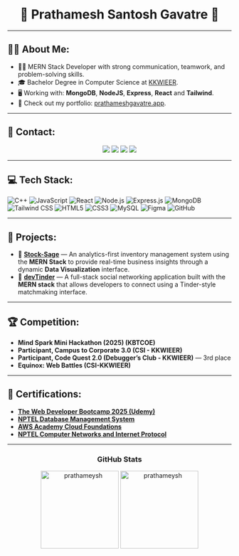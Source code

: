 <h1 align="center">👾 Prathamesh Santosh Gavatre 👾</h1>


---

## 🙋‍♀️ About Me:
- 👩‍💻 MERN Stack Developer with strong communication, teamwork, and problem-solving skills.
- 🎓 Bachelor Degree in Computer Science at [KKWIEER](https://www.kkwagh.edu.in/).
- 🖥️ Working with: **MongoDB**, **NodeJS**, **Express**, **React** and **Tailwind**.
- 👀 Check out my portfolio: [prathameshgavatre.app](https://prathameshgavatre.vercel.app/).

---
## 💬 Contact:
<div align="center">
      <a href="https://leetcode.com/u/prathameysh" target="_blank"><img src="https://img.shields.io/badge/LeetCode-000000?style=for-the-badge&logo=LeetCode&logoColor="></a>
      <a href="https://prathameshgavatre.vercel.app/  " target="_blank" target="_blank"><img src="https://img.shields.io/badge/Portfolio-%23000000.svg?style=for-the-badge&logo=firefox&logoColor=#FF7139"></a>
      <a href="https://www.linkedin.com/in/prathamesh-gavatre-8362b9271/" target="_blank"><img src="https://img.shields.io/badge/-LinkedIn-%230077B5?style=for-the-badge&logo=linkedin&logoColor=white" target="_blank"></a>
      <a href="mailto:prathameshgavatre@gmail.com" target="_blank"><img src="https://img.shields.io/badge/-Gmail-%23333?style=for-the-badge&logo=gmail&logoColor=white"></a>

</div>

---
## 💻 Tech Stack:
![C++](https://img.shields.io/badge/C++-00599C?style=for-the-badge&logo=cplusplus&logoColor=white)
![JavaScript](https://img.shields.io/badge/JavaScript-F7DF1E?style=for-the-badge&logo=javascript&logoColor=black)
![React](https://img.shields.io/badge/React-20232A?style=for-the-badge&logo=react&logoColor=61DAFB)
![Node.js](https://img.shields.io/badge/Node.js-339933?style=for-the-badge&logo=node.js&logoColor=white)
![Express.js](https://img.shields.io/badge/Express.js-000000?style=for-the-badge&logo=express&logoColor=white)
![MongoDB](https://img.shields.io/badge/MongoDB-4EA94B?style=for-the-badge&logo=mongodb&logoColor=white)
![Tailwind CSS](https://img.shields.io/badge/Tailwind_CSS-38B2AC?style=for-the-badge&logo=tailwind-css&logoColor=white)
![HTML5](https://img.shields.io/badge/HTML5-E34F26?style=for-the-badge&logo=html5&logoColor=white)
![CSS3](https://img.shields.io/badge/CSS3-1572B6?style=for-the-badge&logo=css3&logoColor=white)
![MySQL](https://img.shields.io/badge/MySQL-005C84?style=for-the-badge&logo=mysql&logoColor=white)
![Figma](https://img.shields.io/badge/Figma-F24E1E?style=for-the-badge&logo=figma&logoColor=white)
![GitHub](https://img.shields.io/badge/GitHub-181717?style=for-the-badge&logo=github&logoColor=white)

---

## 🚀 Projects:

- 🔗 [**Stock-Sage**](https://stock-sage-wheat.vercel.app/) — An analytics-first inventory management system using the **MERN Stack** to provide real-time business insights through a dynamic **Data Visualization** interface.
- 🔗 [**devTinder**](http://13.61.144.157/) — A full-stack social networking application built with the **MERN stack** that allows developers to connect using a Tinder-style matchmaking interface.
---

## 🏆 Competition:

-  **Mind Spark Mini Hackathon (2025) (KBTCOE)**
-  **Participant, Campus to Corporate 3.0 (CSI - KKWIEER)**
-  **Participant, Code Quest 2.0 (Debugger’s Club - KKWIEER)** — 3rd place
-  **Equinox: Web Battles (CSI-KKWIEER)**

---

## 📜 Certifications:
- **[The Web Developer Bootcamp 2025 (Udemy)](https://www.udemy.com/certificate/UC-f535e301-fbd7-4c89-9293-3b8ad5db13e2/)**
- **[NPTEL Database Management System](https://archive.nptel.ac.in/content/noc/NOC24/SEM2/Ecertificates/106/noc24-cs75/Course/NPTEL24CS75S14310005602721067.pdf)**
- **[AWS Academy Cloud Foundations](https://www.credly.com/badges/5a803579-1948-481c-b764-e0e0dbc5055a/print)**
- **[NPTEL Computer Networks and Internet Protocol](https://archive.nptel.ac.in/content/noc/NOC24/SEM1/Ecertificates/106/noc24-cs19/Course/NPTEL24CS19S36360004730638990.pdf)**

---



<h3 align="center">GitHub Stats</h3>
<div align="center">
    <img height="175em" align="center" src="https://github-readme-stats-sigma-five.vercel.app/api/top-langs?username=prathameysh&show_icons=true&locale=en&layout=compact&theme=radical" alt="prathameysh" />
    <img height="175em" align="center" src="https://github-readme-stats-sigma-five.vercel.app/api?username=prathameysh&show_icons=true&locale=en&theme=radical" alt="prathameysh" />
</div>


<!--


Here are some ideas to get you started:

- 🔭 I’m currently working on ...
- 🌱 I’m currently learning ...
- 👯 I’m looking to collaborate on ...
- 🤔 I’m looking for help with ...
- 💬 Ask me about ...
- 📫 How to reach me: ...
- 😄 Pronouns: ...
- ⚡ Fun fact: ...
-->
